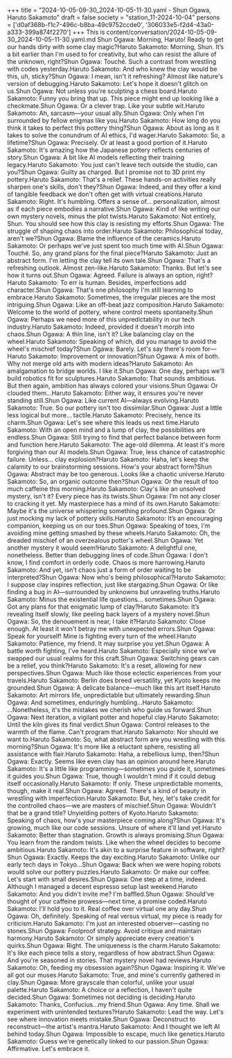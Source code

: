 +++
title = "2024-10-05-09-30_2024-10-05-11-30.yaml - Shun Ogawa, Haruto Sakamoto"
draft = false
society = "station_11-2024-10-04"
persons = ['d0af368b-f1c7-496c-b8ba-49c9752ccde0', '306033e5-f2d4-43a0-a333-399a874f2270']
+++
This is content/conversation/2024-10-05-09-30_2024-10-05-11-30.yaml.md
Shun Ogawa: Morning, Haruto! Ready to get our hands dirty with some clay magic?Haruto Sakamoto: Morning, Shun. It’s a bit earlier than I'm used to for creativity, but who can resist the allure of the unknown, right?Shun Ogawa: Touché. Such a contrast from wrestling with codes yesterday.Haruto Sakamoto: And who knew the clay would be this, uh, sticky?Shun Ogawa: I mean, isn't it refreshing? Almost like nature's version of debugging.Haruto Sakamoto: Let's hope it doesn't glitch on us.Shun Ogawa: Not unless you're sculpting a chess board.Haruto Sakamoto: Funny you bring that up. This piece might end up looking like a checkmate.Shun Ogawa: Or a clever trap. Like your subtle wit.Haruto Sakamoto: Ah, sarcasm—your usual ally.Shun Ogawa: Only when I'm surrounded by fellow enigmas like you.Haruto Sakamoto: How long do you think it takes to perfect this pottery thing?Shun Ogawa: About as long as it takes to solve the conundrum of AI ethics, I'd wager.Haruto Sakamoto: So, a lifetime?Shun Ogawa: Precisely. Or at least a good portion of it.Haruto Sakamoto: It's amazing how the Japanese pottery reflects centuries of story.Shun Ogawa: A bit like AI models reflecting their training legacy.Haruto Sakamoto: You just can't leave tech outside the studio, can you?Shun Ogawa: Guilty as charged. But I promise not to 3D print my pottery.Haruto Sakamoto: That's a relief. These hands-on activities really sharpen one's skills, don't they?Shun Ogawa: Indeed, and they offer a kind of tangible feedback we don't often get with virtual creations.Haruto Sakamoto: Right. It's humbling. Offers a sense of... personalization, almost as if each piece embodies a narrative.Shun Ogawa: Kind of like writing our own mystery novels, minus the plot twists.Haruto Sakamoto: Not entirely, Shun. You should see how this clay is resisting my efforts.Shun Ogawa: The struggle of shaping chaos into order.Haruto Sakamoto: Philosophical today, aren't we?Shun Ogawa: Blame the influence of the ceramics.Haruto Sakamoto: Or perhaps we've just spent too much time with AI.Shun Ogawa: Touché. So, any grand plans for the final piece?Haruto Sakamoto: Just an abstract form. I'm letting the clay tell its own tale.Shun Ogawa: That's a refreshing outlook. Almost zen-like.Haruto Sakamoto: Thanks. But let's see how it turns out.Shun Ogawa: Agreed. Failure is always an option, right?Haruto Sakamoto: To err is human. Besides, imperfections add character.Shun Ogawa: That's one philosophy I'm still learning to embrace.Haruto Sakamoto: Sometimes, the irregular pieces are the most intriguing.Shun Ogawa: Like an off-beat jazz composition.Haruto Sakamoto: Welcome to the world of pottery, where control meets spontaneity.Shun Ogawa: Perhaps we need more of this unpredictability in our tech industry.Haruto Sakamoto: Indeed, provided it doesn't morph into chaos.Shun Ogawa: A thin line, isn't it? Like balancing clay on the wheel.Haruto Sakamoto: Speaking of which, did you manage to avoid the wheel's mischief today?Shun Ogawa: Barely. Let's say there's room for—Haruto Sakamoto: Improvement or innovation?Shun Ogawa: A mix of both. Why not merge old arts with modern ideas?Haruto Sakamoto: An amalgamation to bridge worlds. I like it.Shun Ogawa: One day, perhaps we'll build robotics fit for sculptures.Haruto Sakamoto: That sounds ambitious. But then again, ambition has always colored your visions.Shun Ogawa: Or clouded them...Haruto Sakamoto: Either way, it ensures you're never standing still.Shun Ogawa: Like current AI—always evolving.Haruto Sakamoto: True. So our pottery isn't too dissimilar.Shun Ogawa: Just a little less logical but more... tactile.Haruto Sakamoto: Precisely, hence its charm.Shun Ogawa: Let's see where this leads us next time.Haruto Sakamoto: With an open mind and a lump of clay, the possibilities are endless.Shun Ogawa: Still trying to find that perfect balance between form and function here.Haruto Sakamoto: The age-old dilemma. At least it's more forgiving than our AI models.Shun Ogawa: True, less chance of catastrophic failure. Unless... clay explosion?Haruto Sakamoto: Haha, let's keep the calamity to our brainstorming sessions. How's your abstract form?Shun Ogawa: Abstract may be too generous. Looks like a chaotic universe.Haruto Sakamoto: So, an organic outcome then?Shun Ogawa: Or the result of too much caffeine this morning.Haruto Sakamoto: Clay's like an unsolved mystery, isn't it? Every piece has its twists.Shun Ogawa: I’m not any closer to cracking it yet. My masterpiece has a mind of its own.Haruto Sakamoto: Maybe it's the universe whispering something profound.Shun Ogawa: Or just mocking my lack of pottery skills.Haruto Sakamoto: It’s an encouraging companion, keeping us on our toes.Shun Ogawa: Speaking of toes, I'm avoiding mine getting smashed by these wheels.Haruto Sakamoto: Oh, the dreaded mischief of an overzealous potter's wheel.Shun Ogawa: Yet another mystery it would seem!Haruto Sakamoto: A delightful one, nonetheless. Better than debugging lines of code.Shun Ogawa: I don't know, I find comfort in orderly code. Chaos is more harrowing.Haruto Sakamoto: And yet, isn't chaos just a form of order waiting to be interpreted?Shun Ogawa: Now who's being philosophical?Haruto Sakamoto: I suppose clay inspires reflection, just like stargazing.Shun Ogawa: Or like finding a bug in AI—surrounded by unknowns but unraveling truths.Haruto Sakamoto: Minus the existential life questions... sometimes.Shun Ogawa: Got any plans for that enigmatic lump of clay?Haruto Sakamoto: It’s revealing itself slowly, like peeling back layers of a mystery novel.Shun Ogawa: So, the denouement is near, I take it?Haruto Sakamoto: Close enough. At least it won't betray me with unexpected errors.Shun Ogawa: Speak for yourself! Mine is fighting every turn of the wheel.Haruto Sakamoto: Patience, my friend. It may surprise you yet.Shun Ogawa: A battle worth fighting, I've heard.Haruto Sakamoto: Especially since we've swapped our usual realms for this craft.Shun Ogawa: Switching gears can be a relief, you think?Haruto Sakamoto: It's a reset, allowing for new perspectives.Shun Ogawa: Much like those eclectic experiences from your travels.Haruto Sakamoto: Berlin does breed versatility, yet Kyoto keeps me grounded.Shun Ogawa: A delicate balance—much like this art itself.Haruto Sakamoto: Art mirrors life, unpredictable but ultimately rewarding.Shun Ogawa: And sometimes, enduringly humbling...Haruto Sakamoto: ...Nonetheless, it's the mistakes we cherish who guide us forward.Shun Ogawa: Next iteration, a vigilant potter and hopeful clay.Haruto Sakamoto: Until the kiln gives its final verdict.Shun Ogawa: Control releases to the warmth of the flame. Can't program that.Haruto Sakamoto: Nor should we want to.Haruto Sakamoto: So, what abstract form are you wrestling with this morning?Shun Ogawa: It's more like a reluctant sphere, resisting all assistance with flair.Haruto Sakamoto: Haha, a rebellious lump, then?Shun Ogawa: Exactly. Seems like even clay has an opinion around here.Haruto Sakamoto: It's a little like programming—sometimes you guide it, sometimes it guides you.Shun Ogawa: True, though I wouldn't mind if it could debug itself occasionally.Haruto Sakamoto: If only. These unpredictable moments, though, make it real.Shun Ogawa: Agreed. There's a kind of beauty in wrestling with imperfection.Haruto Sakamoto: But, hey, let's take credit for the controlled chaos—we are masters of mischief.Shun Ogawa: Wouldn't that be a grand title? Unyielding potters of Kyoto.Haruto Sakamoto: Speaking of chaos, how's your masterpiece coming along?Shun Ogawa: It's growing, much like our code sessions. Unsure of where it'll land yet.Haruto Sakamoto: Better than stagnation. Growth is always promising.Shun Ogawa: You learn from the random twists. Like when the wheel decides to become ambitious.Haruto Sakamoto: It's akin to a surprise feature in software, right?Shun Ogawa: Exactly. Keeps the day exciting.Haruto Sakamoto: Unlike our early tech days in Tokyo...Shun Ogawa: Back when we were hoping robots would solve our pottery puzzles.Haruto Sakamoto: Or make our coffee. Let's start with small desires.Shun Ogawa: One step at a time, indeed. Although I managed a decent espresso setup last weekend.Haruto Sakamoto: And you didn't invite me? I'm baffled.Shun Ogawa: Should've thought of your caffeine prowess—next time, a promise coded.Haruto Sakamoto: I'll hold you to it. Real coffee over virtual one any day.Shun Ogawa: Oh, definitely. Speaking of real versus virtual, my piece is ready for criticism.Haruto Sakamoto: I'm just an interested observer—casting no stones.Shun Ogawa: Foolproof strategy. Avoid critique and maintain harmony.Haruto Sakamoto: Or simply appreciate every creation's quirks.Shun Ogawa: Right. The uniqueness is the charm.Haruto Sakamoto: It's like each piece tells a story, regardless of how abstract.Shun Ogawa: And you're seasoned in stories. That mystery novel had reviews.Haruto Sakamoto: Oh, feeding my obsession again?Shun Ogawa: Inspiring it. We've all got our muses.Haruto Sakamoto: True, and mine's currently gathered in clay.Shun Ogawa: More grayscale than colorful, unlike your usual palette.Haruto Sakamoto: A choice or a reflection, I haven't quite decided.Shun Ogawa: Sometimes not deciding is deciding.Haruto Sakamoto: Thanks, Confucius...my friend.Shun Ogawa: Any time. Shall we experiment with unintended textures?Haruto Sakamoto: Lead the way. Let's see where innovation meets mistake.Shun Ogawa: Deconstruct to reconstruct—the artist's mantra.Haruto Sakamoto: And I thought we left AI behind today.Shun Ogawa: Impossible to escape, much like genetics.Haruto Sakamoto: Guess we're genetically linked to our passion.Shun Ogawa: Affirmative. Let's embrace it.